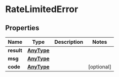 
# RateLimitedError

## Properties
Name | Type | Description | Notes
------------ | ------------- | ------------- | -------------
**result** | [**AnyType**](.md) |  | 
**msg** | [**AnyType**](.md) |  | 
**code** | [**AnyType**](.md) |  |  [optional]




